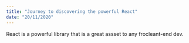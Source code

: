 ```yaml
---
title: "Journey to discovering the powerful React"
date: "20/11/2020"
---
```


React is a powerful library that is a great assset to any frocleant-end dev.
